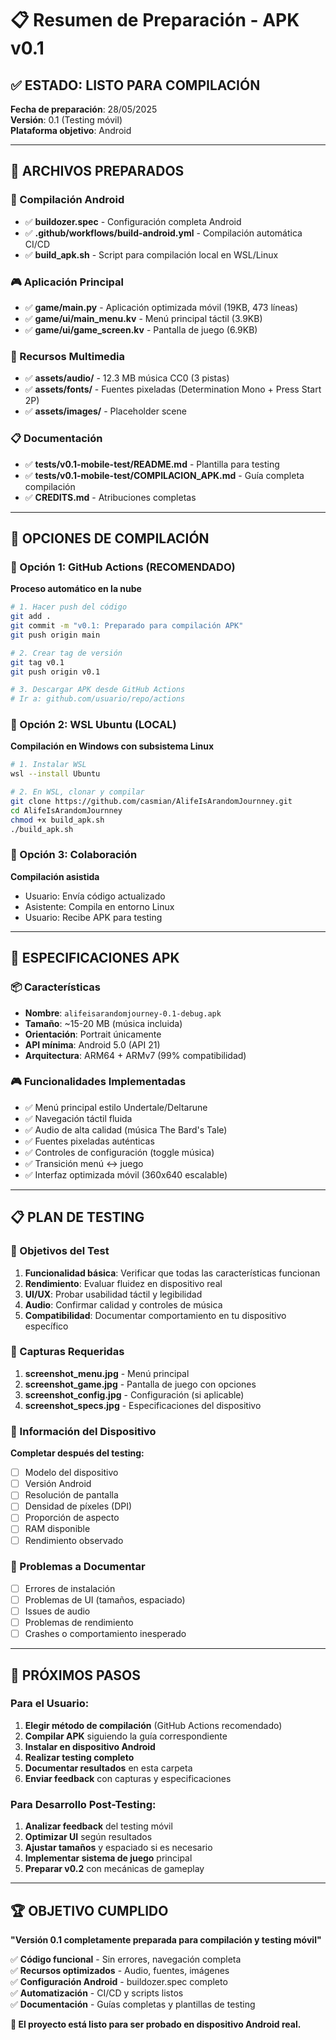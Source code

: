 # 📋 Resumen de Preparación - APK v0.1

## ✅ ESTADO: LISTO PARA COMPILACIÓN

**Fecha de preparación**: 28/05/2025  
**Versión**: 0.1 (Testing móvil)  
**Plataforma objetivo**: Android

---

## 🎯 ARCHIVOS PREPARADOS

### 📱 Compilación Android
- ✅ **buildozer.spec** - Configuración completa Android
- ✅ **.github/workflows/build-android.yml** - Compilación automática CI/CD
- ✅ **build_apk.sh** - Script para compilación local en WSL/Linux

### 🎮 Aplicación Principal
- ✅ **game/main.py** - Aplicación optimizada móvil (19KB, 473 líneas)
- ✅ **game/ui/main_menu.kv** - Menú principal táctil (3.9KB)
- ✅ **game/ui/game_screen.kv** - Pantalla de juego (6.9KB)

### 🎨 Recursos Multimedia
- ✅ **assets/audio/** - 12.3 MB música CC0 (3 pistas)
- ✅ **assets/fonts/** - Fuentes pixeladas (Determination Mono + Press Start 2P)
- ✅ **assets/images/** - Placeholder scene

### 📋 Documentación
- ✅ **tests/v0.1-mobile-test/README.md** - Plantilla para testing
- ✅ **tests/v0.1-mobile-test/COMPILACION_APK.md** - Guía completa compilación
- ✅ **CREDITS.md** - Atribuciones completas

---

## 🚀 OPCIONES DE COMPILACIÓN

### 🥇 Opción 1: GitHub Actions (RECOMENDADO)
**Proceso automático en la nube**
```bash
# 1. Hacer push del código
git add .
git commit -m "v0.1: Preparado para compilación APK"
git push origin main

# 2. Crear tag de versión
git tag v0.1
git push origin v0.1

# 3. Descargar APK desde GitHub Actions
# Ir a: github.com/usuario/repo/actions
```

### 🥈 Opción 2: WSL Ubuntu (LOCAL)
**Compilación en Windows con subsistema Linux**
```bash
# 1. Instalar WSL
wsl --install Ubuntu

# 2. En WSL, clonar y compilar
git clone https://github.com/casmian/AlifeIsArandomJournney.git
cd AlifeIsArandomJournney
chmod +x build_apk.sh
./build_apk.sh
```

### 🥉 Opción 3: Colaboración
**Compilación asistida**
- Usuario: Envía código actualizado
- Asistente: Compila en entorno Linux
- Usuario: Recibe APK para testing

---

## 📱 ESPECIFICACIONES APK

### 📦 Características
- **Nombre**: `alifeisarandomjourney-0.1-debug.apk`
- **Tamaño**: ~15-20 MB (música incluida)
- **Orientación**: Portrait únicamente
- **API mínima**: Android 5.0 (API 21)
- **Arquitectura**: ARM64 + ARMv7 (99% compatibilidad)

### 🎮 Funcionalidades Implementadas
- ✅ Menú principal estilo Undertale/Deltarune
- ✅ Navegación táctil fluida
- ✅ Audio de alta calidad (música The Bard's Tale)
- ✅ Fuentes pixeladas auténticas
- ✅ Controles de configuración (toggle música)
- ✅ Transición menú ↔ juego
- ✅ Interfaz optimizada móvil (360x640 escalable)

---

## 📋 PLAN DE TESTING

### 🎯 Objetivos del Test
1. **Funcionalidad básica**: Verificar que todas las características funcionan
2. **Rendimiento**: Evaluar fluidez en dispositivo real
3. **UI/UX**: Probar usabilidad táctil y legibilidad
4. **Audio**: Confirmar calidad y controles de música
5. **Compatibilidad**: Documentar comportamiento en tu dispositivo específico

### 📸 Capturas Requeridas
1. **screenshot_menu.jpg** - Menú principal
2. **screenshot_game.jpg** - Pantalla de juego con opciones
3. **screenshot_config.jpg** - Configuración (si aplicable)
4. **screenshot_specs.jpg** - Especificaciones del dispositivo

### 📱 Información del Dispositivo
**Completar después del testing:**
- [ ] Modelo del dispositivo
- [ ] Versión Android
- [ ] Resolución de pantalla
- [ ] Densidad de píxeles (DPI)
- [ ] Proporción de aspecto
- [ ] RAM disponible
- [ ] Rendimiento observado

### 🐛 Problemas a Documentar
- [ ] Errores de instalación
- [ ] Problemas de UI (tamaños, espaciado)
- [ ] Issues de audio
- [ ] Problemas de rendimiento
- [ ] Crashes o comportamiento inesperado

---

## 🎯 PRÓXIMOS PASOS

### Para el Usuario:
1. **Elegir método de compilación** (GitHub Actions recomendado)
2. **Compilar APK** siguiendo la guía correspondiente
3. **Instalar en dispositivo Android**
4. **Realizar testing completo**
5. **Documentar resultados** en esta carpeta
6. **Enviar feedback** con capturas y especificaciones

### Para Desarrollo Post-Testing:
1. **Analizar feedback** del testing móvil
2. **Optimizar UI** según resultados
3. **Ajustar tamaños** y espaciado si es necesario
4. **Implementar sistema de juego** principal
5. **Preparar v0.2** con mecánicas de gameplay

---

## 🏆 OBJETIVO CUMPLIDO

**"Versión 0.1 completamente preparada para compilación y testing móvil"**

✅ **Código funcional** - Sin errores, navegación completa  
✅ **Recursos optimizados** - Audio, fuentes, imágenes  
✅ **Configuración Android** - buildozer.spec completo  
✅ **Automatización** - CI/CD y scripts listos  
✅ **Documentación** - Guías completas y plantillas de testing  

**🚀 El proyecto está listo para ser probado en dispositivo Android real.** 